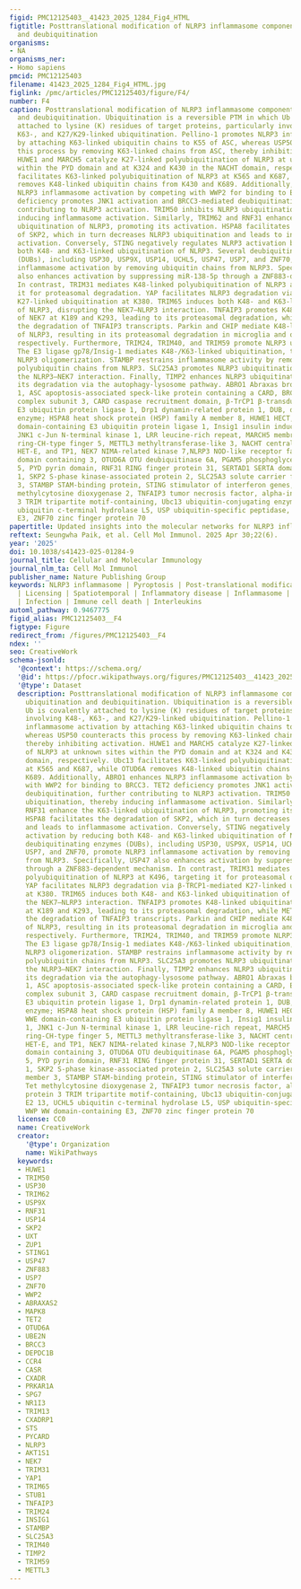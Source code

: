 ```yaml
---
figid: PMC12125403__41423_2025_1284_Fig4_HTML
figtitle: Posttranslational modification of NLRP3 inflammasome components via ubiquitination
  and deubiquitination
organisms:
- NA
organisms_ner:
- Homo sapiens
pmcid: PMC12125403
filename: 41423_2025_1284_Fig4_HTML.jpg
figlink: /pmc/articles/PMC12125403/figure/F4/
number: F4
caption: Posttranslational modification of NLRP3 inflammasome components via ubiquitination
  and deubiquitination. Ubiquitination is a reversible PTM in which Ub is covalently
  attached to lysine (K) residues of target proteins, particularly involving K48-,
  K63-, and K27/K29-linked ubiquitination. Pellino-1 promotes NLRP3 inflammasome activation
  by attaching K63-linked ubiquitin chains to K55 of ASC, whereas USP50 counteracts
  this process by removing K63-linked chains from ASC, thereby inhibiting activation.
  HUWE1 and MARCH5 catalyze K27-linked polyubiquitination of NLRP3 at unknown sites
  within the PYD domain and at K324 and K430 in the NACHT domain, respectively. Ubc13
  facilitates K63-linked polyubiquitination of NLRP3 at K565 and K687, while OTUD6A
  removes K48-linked ubiquitin chains from K430 and K689. Additionally, ABRO1 enhances
  NLRP3 inflammasome activation by competing with WWP2 for binding to BRCC3. TET2
  deficiency promotes JNK1 activation and BRCC3-mediated deubiquitination, further
  contributing to NLRP3 activation. TRIM50 inhibits NLRP3 ubiquitination, thereby
  inducing inflammasome activation. Similarly, TRIM62 and RNF31 enhance the K63-linked
  ubiquitination of NLRP3, promoting its activation. HSPA8 facilitates the degradation
  of SKP2, which in turn decreases NLRP3 ubiquitination and leads to inflammasome
  activation. Conversely, STING negatively regulates NLRP3 activation by reducing
  both K48- and K63-linked ubiquitination of NLRP3. Several deubiquitinating enzymes
  (DUBs), including USP30, USP9X, USP14, UCHL5, USP47, USP7, and ZNF70, promote NLRP3
  inflammasome activation by removing ubiquitin chains from NLRP3. Specifically, USP47
  also enhances activation by suppressing miR-138-5p through a ZNF883-dependent mechanism.
  In contrast, TRIM31 mediates K48-linked polyubiquitination of NLRP3 at K496, targeting
  it for proteasomal degradation. YAP facilitates NLRP3 degradation via β-TRCP1-mediated
  K27-linked ubiquitination at K380. TRIM65 induces both K48- and K63-linked ubiquitination
  of NLRP3, disrupting the NEK7–NLRP3 interaction. TNFAIP3 promotes K48-linked ubiquitination
  of NEK7 at K189 and K293, leading to its proteasomal degradation, while METTL3 enhances
  the degradation of TNFAIP3 transcripts. Parkin and CHIP mediate K48-linked polyubiquitination
  of NLRP3, resulting in its proteasomal degradation in microglia and other contexts,
  respectively. Furthermore, TRIM24, TRIM40, and TRIM59 promote NLRP3 ubiquitination.
  The E3 ligase gp78/Insig-1 mediates K48-/K63-linked ubiquitination, thereby inhibiting
  NLRP3 oligomerization. STAMBP restrains inflammasome activity by removing K63-linked
  polyubiquitin chains from NLRP3. SLC25A3 promotes NLRP3 ubiquitination, disrupting
  the NLRP3–NEK7 interaction. Finally, TIMP2 enhances NLRP3 ubiquitination and facilitates
  its degradation via the autophagy-lysosome pathway. ABRO1 Abraxas brother protein
  1, ASC apoptosis-associated speck-like protein containing a CARD, BRCC3 BRCA1/BRCA2-containing
  complex subunit 3, CARD caspase recruitment domain, β-TrCP1 β-transducin repeat-containing
  E3 ubiquitin protein ligase 1, Drp1 dynamin-related protein 1, DUB, deubiquitinating
  enzyme; HSPA8 heat shock protein (HSP) family A member 8, HUWE1 HECT, UBA, and WWE
  domain-containing E3 ubiquitin protein ligase 1, Insig1 insulin induced gene 1,
  JNK1 c-Jun N-terminal kinase 1, LRR leucine-rich repeat, MARCH5 membrane-associated
  ring-CH-type finger 5, METTL3 methyltransferase-like 3, NACHT central NAIP, CIITA,
  HET-E, and TP1, NEK7 NIMA-related kinase 7,NLRP3 NOD-like receptor family, pyrin
  domain containing 3, OTUD6A OTU deubiquitinase 6A, PGAM5 phosphoglycerate mutase
  5, PYD pyrin domain, RNF31 RING finger protein 31, SERTAD1 SERTA domain-containing
  1, SKP2 S-phase kinase-associated protein 2, SLC25A3 solute carrier family 25 member
  3, STAMBP STAM-binding protein, STING stimulator of interferon genes, TET2, Tet
  methylcytosine dioxygenase 2, TNFAIP3 tumor necrosis factor, alpha-induced protein
  3 TRIM tripartite motif-containing, Ubc13 ubiquitin-conjugating enzyme E2 13, UCHL5
  ubiquitin c-terminal hydrolase L5, USP ubiquitin-specific peptidase, WWP WW domain-containing
  E3, ZNF70 zinc finger protein 70
papertitle: Updated insights into the molecular networks for NLRP3 inflammasome activation
reftext: Seungwha Paik, et al. Cell Mol Immunol. 2025 Apr 30;22(6).
year: '2025'
doi: 10.1038/s41423-025-01284-9
journal_title: Cellular and Molecular Immunology
journal_nlm_ta: Cell Mol Immunol
publisher_name: Nature Publishing Group
keywords: NLRP3 inflammasome | Pyroptosis | Post-translational modification (PTM)
  | Licensing | Spatiotemporal | Inflammatory disease | Inflammasome | NOD-like receptors
  | Infection | Immune cell death | Interleukins
automl_pathway: 0.9467775
figid_alias: PMC12125403__F4
figtype: Figure
redirect_from: /figures/PMC12125403__F4
ndex: ''
seo: CreativeWork
schema-jsonld:
  '@context': https://schema.org/
  '@id': https://pfocr.wikipathways.org/figures/PMC12125403__41423_2025_1284_Fig4_HTML.html
  '@type': Dataset
  description: Posttranslational modification of NLRP3 inflammasome components via
    ubiquitination and deubiquitination. Ubiquitination is a reversible PTM in which
    Ub is covalently attached to lysine (K) residues of target proteins, particularly
    involving K48-, K63-, and K27/K29-linked ubiquitination. Pellino-1 promotes NLRP3
    inflammasome activation by attaching K63-linked ubiquitin chains to K55 of ASC,
    whereas USP50 counteracts this process by removing K63-linked chains from ASC,
    thereby inhibiting activation. HUWE1 and MARCH5 catalyze K27-linked polyubiquitination
    of NLRP3 at unknown sites within the PYD domain and at K324 and K430 in the NACHT
    domain, respectively. Ubc13 facilitates K63-linked polyubiquitination of NLRP3
    at K565 and K687, while OTUD6A removes K48-linked ubiquitin chains from K430 and
    K689. Additionally, ABRO1 enhances NLRP3 inflammasome activation by competing
    with WWP2 for binding to BRCC3. TET2 deficiency promotes JNK1 activation and BRCC3-mediated
    deubiquitination, further contributing to NLRP3 activation. TRIM50 inhibits NLRP3
    ubiquitination, thereby inducing inflammasome activation. Similarly, TRIM62 and
    RNF31 enhance the K63-linked ubiquitination of NLRP3, promoting its activation.
    HSPA8 facilitates the degradation of SKP2, which in turn decreases NLRP3 ubiquitination
    and leads to inflammasome activation. Conversely, STING negatively regulates NLRP3
    activation by reducing both K48- and K63-linked ubiquitination of NLRP3. Several
    deubiquitinating enzymes (DUBs), including USP30, USP9X, USP14, UCHL5, USP47,
    USP7, and ZNF70, promote NLRP3 inflammasome activation by removing ubiquitin chains
    from NLRP3. Specifically, USP47 also enhances activation by suppressing miR-138-5p
    through a ZNF883-dependent mechanism. In contrast, TRIM31 mediates K48-linked
    polyubiquitination of NLRP3 at K496, targeting it for proteasomal degradation.
    YAP facilitates NLRP3 degradation via β-TRCP1-mediated K27-linked ubiquitination
    at K380. TRIM65 induces both K48- and K63-linked ubiquitination of NLRP3, disrupting
    the NEK7–NLRP3 interaction. TNFAIP3 promotes K48-linked ubiquitination of NEK7
    at K189 and K293, leading to its proteasomal degradation, while METTL3 enhances
    the degradation of TNFAIP3 transcripts. Parkin and CHIP mediate K48-linked polyubiquitination
    of NLRP3, resulting in its proteasomal degradation in microglia and other contexts,
    respectively. Furthermore, TRIM24, TRIM40, and TRIM59 promote NLRP3 ubiquitination.
    The E3 ligase gp78/Insig-1 mediates K48-/K63-linked ubiquitination, thereby inhibiting
    NLRP3 oligomerization. STAMBP restrains inflammasome activity by removing K63-linked
    polyubiquitin chains from NLRP3. SLC25A3 promotes NLRP3 ubiquitination, disrupting
    the NLRP3–NEK7 interaction. Finally, TIMP2 enhances NLRP3 ubiquitination and facilitates
    its degradation via the autophagy-lysosome pathway. ABRO1 Abraxas brother protein
    1, ASC apoptosis-associated speck-like protein containing a CARD, BRCC3 BRCA1/BRCA2-containing
    complex subunit 3, CARD caspase recruitment domain, β-TrCP1 β-transducin repeat-containing
    E3 ubiquitin protein ligase 1, Drp1 dynamin-related protein 1, DUB, deubiquitinating
    enzyme; HSPA8 heat shock protein (HSP) family A member 8, HUWE1 HECT, UBA, and
    WWE domain-containing E3 ubiquitin protein ligase 1, Insig1 insulin induced gene
    1, JNK1 c-Jun N-terminal kinase 1, LRR leucine-rich repeat, MARCH5 membrane-associated
    ring-CH-type finger 5, METTL3 methyltransferase-like 3, NACHT central NAIP, CIITA,
    HET-E, and TP1, NEK7 NIMA-related kinase 7,NLRP3 NOD-like receptor family, pyrin
    domain containing 3, OTUD6A OTU deubiquitinase 6A, PGAM5 phosphoglycerate mutase
    5, PYD pyrin domain, RNF31 RING finger protein 31, SERTAD1 SERTA domain-containing
    1, SKP2 S-phase kinase-associated protein 2, SLC25A3 solute carrier family 25
    member 3, STAMBP STAM-binding protein, STING stimulator of interferon genes, TET2,
    Tet methylcytosine dioxygenase 2, TNFAIP3 tumor necrosis factor, alpha-induced
    protein 3 TRIM tripartite motif-containing, Ubc13 ubiquitin-conjugating enzyme
    E2 13, UCHL5 ubiquitin c-terminal hydrolase L5, USP ubiquitin-specific peptidase,
    WWP WW domain-containing E3, ZNF70 zinc finger protein 70
  license: CC0
  name: CreativeWork
  creator:
    '@type': Organization
    name: WikiPathways
  keywords:
  - HUWE1
  - TRIM50
  - USP30
  - TRIM62
  - USP9X
  - RNF31
  - USP14
  - SKP2
  - UXT
  - ZUP1
  - STING1
  - USP47
  - ZNF883
  - USP7
  - ZNF70
  - WWP2
  - ABRAXAS2
  - MAPK8
  - TET2
  - OTUD6A
  - UBE2N
  - BRCC3
  - DEPDC1B
  - CCR4
  - CASR
  - CXADR
  - PRKAR1A
  - SPG7
  - NR1I3
  - TRIM13
  - CXADRP1
  - STS
  - PYCARD
  - NLRP3
  - AKT1S1
  - NEK7
  - TRIM31
  - YAP1
  - TRIM65
  - STUB1
  - TNFAIP3
  - TRIM24
  - INSIG1
  - STAMBP
  - SLC25A3
  - TRIM40
  - TIMP2
  - TRIM59
  - METTL3
---
```

